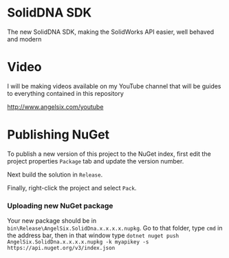 # SolidDNA SDK
The new SolidDNA SDK, making the SolidWorks API easier, well behaved and modern

# Video
I will be making videos available on my YouTube channel that will be guides to everything contained in this repository

http://www.angelsix.com/youtube

# Publishing NuGet

To publish a new version of this project to the NuGet index, first edit the project properties `Package` tab and update the version number.

Next build the solution in `Release`. 

Finally, right-click the project and select `Pack`.

### Uploading new NuGet package

Your new package should be in `bin\Release\AngelSix.SolidDna.x.x.x.x.nupkg`. Go to that folder, type `cmd` in the address bar, then in that window type `dotnet nuget push AngelSix.SolidDna.x.x.x.x.nupkg -k myapikey -s https://api.nuget.org/v3/index.json`